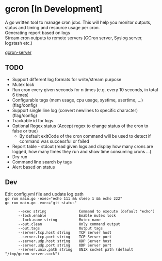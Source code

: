 # gcron [In Development]
A go written tool to manage cron jobs. This will help you monitor outputs, status and timing and resource usage per cron.  
Generating report based on logs  
Stream cron outputs to remote servers (GCron server, Syslog server, logstash etc.)  

[gcron-server](https://github.com/mbrostami/gcron-server)
## TODO
- Support different log formats for write/stream purpose 
- Mutex lock
- Run cron every given seconds for n times (e.g. every 10 seconds, in total 6 times)
- Configurable tags (mem usage, cpu usage, systime, usertime, ...) (flag/config)
- Support single line log (convert newlines to specific character) (flag/config)
- Trackable id for logs
- Optional Regex status (Accept regex to change status of the cron to false or true)
  - By default exitCode of the cron command will be used to detect if command was successful or failed
- Report table - stdout (read given logs and display how many crons are logged, how many times they run and show time consuming crons ...)
- Dry run
- Command line search by tags
- Alert based on status 

## Dev
Edit config.yml file and update log.path   
`go run main.go -exec="echo 111 && sleep 1 && echo 222"`  
`go run main.go -exec="git status"`  
```
      --exec string               Command to execute (default "echo")
      --lock.enable               Enable mutex lock
      --lock.name string          Mutex name
      --out.clean                 Only command output
      --out.tags                  Output tags
      --server.tcp.host string    TCP Server host
      --server.tcp.port string    TCP Server port
      --server.udp.host string    UDP Server host
      --server.udp.port string    UDP Server port
      --server.unix.path string   UNIX socket path (default "/tmp/gcron-server.sock")
```
